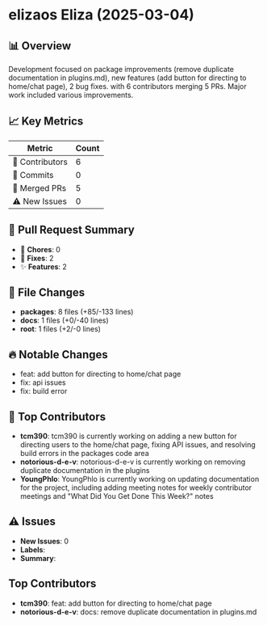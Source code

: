 # elizaos Eliza (2025-03-04)
    
## 📊 Overview
Development focused on package improvements (remove duplicate documentation in plugins.md), new features (add button for directing to home/chat page), 2 bug fixes. with 6 contributors merging 5 PRs. Major work included various improvements.

## 📈 Key Metrics
| Metric | Count |
|---------|--------|
| 👥 Contributors | 6 |
| 📝 Commits | 0 |
| 🔄 Merged PRs | 5 |
| ⚠️ New Issues | 0 |

## 🔄 Pull Request Summary
- 🧹 **Chores**: 0
- 🐛 **Fixes**: 2
- ✨ **Features**: 2

## 📁 File Changes
- **packages**: 8 files (+85/-133 lines)
- **docs**: 1 files (+0/-40 lines)
- **root**: 1 files (+2/-0 lines)

## 🔥 Notable Changes
- feat: add button for directing to home/chat page
- fix: api issues
- fix: build error

## 👥 Top Contributors
- **tcm390**: tcm390 is currently working on adding a new button for directing users to the home/chat page, fixing API issues, and resolving build errors in the packages code area
- **notorious-d-e-v**: notorious-d-e-v is currently working on removing duplicate documentation in the plugins
- **YoungPhlo**: YoungPhlo is currently working on updating documentation for the project, including adding meeting notes for weekly contributor meetings and "What Did You Get Done This Week?" notes

## ⚠️ Issues
- **New Issues**: 0
- **Labels**: 
- **Summary**: 

## Top Contributors
- **tcm390**: feat: add button for directing to home/chat page
- **notorious-d-e-v**: docs: remove duplicate documentation in plugins.md